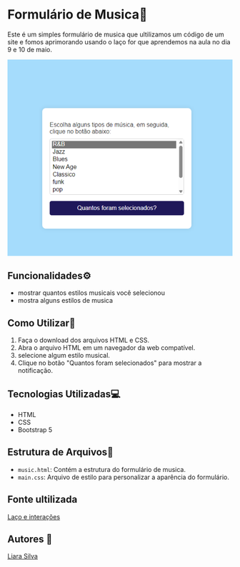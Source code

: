 # Formulário de Musica📄
 
Este é um simples formulário de musica que ultilizamos um código de um site e fomos aprimorando usando o laço for que aprendemos na aula no dia 9 e 10 de maio.

![](l.png)

## Funcionalidades⚙️
 
- mostrar quantos estilos musicais você selecionou
- mostra alguns estilos de musica 

## Como Utilizar📌
 
1. Faça o download dos arquivos HTML e CSS.
2. Abra o arquivo HTML em um navegador da web compatível.
3. selecione algum estilo musical.
4. Clique no botão "Quantos foram selecionados" para mostrar a notificação.
 
## Tecnologias Utilizadas💻
 
- HTML
- CSS
- Bootstrap 5
 
## Estrutura de Arquivos📁
 
- `music.html`: Contém a estrutura do formulário de musica.
- `main.css`: Arquivo de estilo para personalizar a aparência do formulário.

## Fonte ultilizada
[Laço e interações](https://developer.mozilla.org/pt-BR/docs/Web/JavaScript/Guide/Loops_and_iteration)
  
## Autores 📍
[Liara Silva](https://github.com/LiaraSilva?tab=repositories)